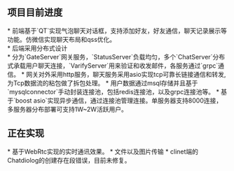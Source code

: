 <h2>项目目前进度</h2>
* 前端基于`QT`实现气泡聊天对话框，支持添加好友，好友通信，聊天记录展示等功能。仿微信实现聊天布局和qss优化。   <br>
*  后端采用分布式设计   <br>
*  分为`GateServer`网关服务，`StatusServer`负载均匀，多个`ChatServer`分布式承载用户聊天连接，`VarifyServer`用来验证和收发邮件，各服务通过`grpc`通信。  
*  网关对外采用http服务，聊天服务采用asio实现tcp可靠长链接通信和转发,为Tcp数据流的粘包做了拆包处理。  
* 用户数据通过msql存储并且基于`mysqlconnector`手动封装连接池，包括redis连接池，以及grpc连接池等。  
* 基于`boost asio`实现异步通信，通过连接池管理连接。单服务器支持8000连接，多服务器分布部署可支持1W~2W活跃用户。  

<h2>正在实现</h2>
* 基于WebRtc实现的实时通讯效果。  
* 文件以及图片传输  
* clinet端的Chatdiolog的创建存在段错误，目前未修复。  
